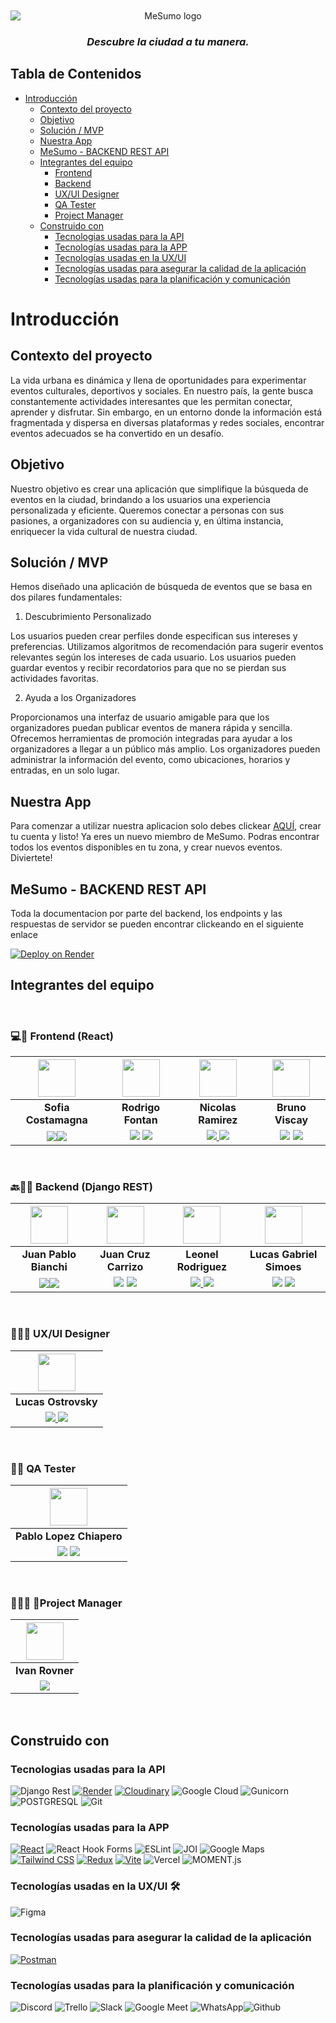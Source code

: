<div align="center">
<img style=" margin-left:auto;margin-right:auto;display:block;margin-top:10px;"  alt="MeSumo logo" src="https://me-sumo-app.vercel.app/assets/MeSumo-8515ea36.svg">

  <h3><em>Descubre la ciudad a tu manera.</em></h3>
</div>

## Tabla de Contenidos
- [Introducción](#Introducción)
  - [Contexto del proyecto](#Contexto-del-proyecto)
  - [Objetivo](#Objetivo)
  - [Solución / MVP](#Solución-/-MVP)
  - [Nuestra App](#Nuestra-App)
  - [MeSumo - BACKEND REST API](#mesumo---backend-rest-api)
  - [Integrantes del equipo](#Integrantes-del-equipo)
    - [Frontend](#Frontend-react)
    - [Backend](#Backend-Django-REST)
    - [UX/UI Designer](#uxui-Designer)
    - [QA Tester](#QA-Tester)
    - [Project Manager](#Project-Manager)
  - [Construido con](#Construido-con)
    - [Tecnologias usadas para la API](#tecnologias-usadas-para-la-api)
    - [Tecnologías usadas para la APP](#tecnologías-usadas-para-la-app)
    - [Tecnologías usadas en la UX/UI](#tecnologías-usadas-en-la-uxui-%EF%B8%8F)
    - [Tecnologías usadas para asegurar la calidad de la aplicación](#tecnologías-usadas-para-asegurar-la-calidad-de-la-aplicación)
    - [Tecnologías usadas para la planificación y comunicación](#tecnologías-usadas-para-la-planificación-y-comunicación)

# Introducción

## Contexto del proyecto
La vida urbana es dinámica y llena de oportunidades para experimentar eventos culturales, deportivos y sociales. En nuestro país, la gente busca constantemente actividades interesantes que les permitan conectar, aprender y disfrutar. Sin embargo, en un entorno donde la información está fragmentada y dispersa en diversas plataformas y redes sociales, encontrar eventos adecuados se ha convertido en un desafío.

## Objetivo
Nuestro objetivo es crear una aplicación que simplifique la búsqueda de eventos en la ciudad, brindando a los usuarios una experiencia personalizada y eficiente. Queremos conectar a personas con sus pasiones, a organizadores con su audiencia y, en última instancia, enriquecer la vida cultural de nuestra ciudad.

## Solución / MVP

Hemos diseñado una aplicación de búsqueda de eventos que se basa en dos pilares fundamentales:


1. Descubrimiento Personalizado

Los usuarios pueden crear perfiles donde especifican sus intereses y preferencias.
Utilizamos algoritmos de recomendación para sugerir eventos relevantes según los intereses de cada usuario.
Los usuarios pueden guardar eventos y recibir recordatorios para que no se pierdan sus actividades favoritas.

2. Ayuda a los Organizadores

Proporcionamos una interfaz de usuario amigable para que los organizadores puedan publicar eventos de manera rápida y sencilla.
Ofrecemos herramientas de promoción integradas para ayudar a los organizadores a llegar a un público más amplio.
Los organizadores pueden administrar la información del evento, como ubicaciones, horarios y entradas, en un solo lugar.

## Nuestra App

Para comenzar a utilizar nuestra aplicacion solo debes clickear [AQUÍ](https://me-sumo-app.vercel.app/), crear tu cuenta y listo! Ya eres un nuevo miembro de MeSumo. Podras encontrar todos los eventos disponibles en tu zona, y crear nuevos eventos. Diviertete!

## MeSumo - BACKEND REST API

Toda la documentacion por parte del backend, los endpoints y las respuestas de servidor se pueden encontrar clickeando en el siguiente enlace

[![Deploy on Render](https://res.cloudinary.com/dbs6ntoya/image/upload/v1694705168/render-banner_et5f2c.png)](https://github.com/No-Country/c13-20-m-python/blob/main/servidor/README.md)


## Integrantes del equipo

</br>

### 💻🎨 Frontend (React)
| <img src="https://media.licdn.com/dms/image/D4D03AQEo98uMt5d3QA/profile-displayphoto-shrink_800_800/0/1691504759566?e=1700092800&v=beta&t=SJ7VioaNkY-wGZK1aOUUopwIyx_3tp3rRyV7UTayYq8" height=60>|<img src="https://avatars.githubusercontent.com/u/123534779?v=4" height=60>|<img src="https://avatars.githubusercontent.com/u/42724273?v=4" height=60>|<img src="https://media.licdn.com/dms/image/D4D03AQGT-a-pw6WuEA/profile-displayphoto-shrink_800_800/0/1690975788828?e=1700092800&v=beta&t=0Cizv7_6d0PdX9jxsCTCe5rGUR6pxzdDNEaX7LNe9vw" height=60>|
|:-:|:-:|:-:|:-:|
| **Sofia Costamagna**| **Rodrigo Fontan**| **Nicolas Ramirez** | **Bruno Viscay**|
|<a href="https://github.com/sofiacostamagna"><img src="https://img.shields.io/badge/github-%23121011.svg?&style=for-the-badge&logo=github&logoColor=white"/></a><a href="https://www.linkedin.com/in/sofia-costamagna/"><img src="https://img.shields.io/badge/linkedin%20-%230077B5.svg?&style=for-the-badge&logo=linkedin&logoColor=white"/></a> | <a href="https://github.com/FontanR"> <img src="https://img.shields.io/badge/github-%23121011.svg?&style=for-the-badge&logo=github&logoColor=white"/></a> <a href="https://www.linkedin.com/in/rodrigo-font%C3%A1n-52833456/"> <img src="https://img.shields.io/badge/linkedin%20-%230077B5.svg?&style=for-the-badge&logo=linkedin&logoColor=white"/></a> | <a href="https://github.com/jramire5"><img src="https://img.shields.io/badge/github-%23121011.svg?&style=for-the-badge&logo=github&logoColor=white"/> </a> <a href="https://www.linkedin.com/in/nicolasramire/"><img src="https://img.shields.io/badge/linkedin%20-%230077B5.svg?&style=for-the-badge&logo=linkedin&logoColor=white"/></a> | <a href="https://github.com/BViscay"> <img src="https://img.shields.io/badge/github-%23121011.svg?&style=for-the-badge&logo=github&logoColor=white"/></a> <a href="https://www.linkedin.com/in/bruno-viscay-12b770106/"> <img src="https://img.shields.io/badge/linkedin%20-%230077B5.svg?&style=for-the-badge&logo=linkedin&logoColor=white"/></a> |

</br>

### 🔙👨‍💻 Backend (Django REST)
| <img src="https://avatars.githubusercontent.com/u/108707098?v=4" height=60>|<img src="https://media.licdn.com/dms/image/C4E03AQEDrAHnINlJ9w/profile-displayphoto-shrink_800_800/0/1623797162734?e=1700092800&v=beta&t=_dhOqvzbCOdh_i2K0GYtJxcvgLOcceOuLfGEhDT6eBQ" height=60>| <img src="https://avatars.githubusercontent.com/u/114777251?v=4" height=60>| <img src="https://media.licdn.com/dms/image/C4D03AQEkg5lcplnbXA/profile-displayphoto-shrink_800_800/0/1543170521473?e=1700092800&v=beta&t=nqIChYol9gKMhKNgSNPFWD4OCDig8CxuwANfvcs05Uk" height=60>|
|:-:|:-:|:-:|:-:|
| **Juan Pablo Bianchi**| **Juan Cruz Carrizo**| **Leonel Rodriguez** | **Lucas Gabriel Simoes**| 
|<a href="https://github.com/JuanBianchi"><img src="https://img.shields.io/badge/github-%23121011.svg?&style=for-the-badge&logo=github&logoColor=white"/></a><a href="https://www.linkedin.com/in/juan-pablo-bianchi/"><img src="https://img.shields.io/badge/linkedin%20-%230077B5.svg?&style=for-the-badge&logo=linkedin&logoColor=white"/></a> | <a href="https://github.com/carrizojuan"> <img src="https://img.shields.io/badge/github-%23121011.svg?&style=for-the-badge&logo=github&logoColor=white"/></a> <a href="https://www.linkedin.com/in/juancruzcarrizoastiazaran/"> <img src="https://img.shields.io/badge/linkedin%20-%230077B5.svg?&style=for-the-badge&logo=linkedin&logoColor=white"/></a> | <a href="https://github.com/Leonel0805"><img src="https://img.shields.io/badge/github-%23121011.svg?&style=for-the-badge&logo=github&logoColor=white"/> </a> <a href="https://www.linkedin.com/in/leonel-rodriguez-6729b5211/"><img src="https://img.shields.io/badge/linkedin%20-%230077B5.svg?&style=for-the-badge&logo=linkedin&logoColor=white"/></a> | <a href="https://github.com/LucasSimoesMDP"> <img src="https://img.shields.io/badge/github-%23121011.svg?&style=for-the-badge&logo=github&logoColor=white"/></a> <a href="https://www.linkedin.com/in/lucas-gabriel-simoes/"> <img src="https://img.shields.io/badge/linkedin%20-%230077B5.svg?&style=for-the-badge&logo=linkedin&logoColor=white"/></a> |

</br>

### 🎨👨‍🎨 UX/UI Designer
| <img src="https://mir-s3-cdn-cf.behance.net/user/100/788392972423605.61fbe187dd2a8.png" height=60>|
|:-:|
| **Lucas Ostrovsky**|
|<a href="https://www.behance.net/lucasostrovsky"><img src="https://img.shields.io/badge/Behance-0054F7?style=for-the-badge&logo=behance&logoColor=white"/> <a href="https://www.linkedin.com/in/lucas-ostrovsky/"><img src="https://img.shields.io/badge/linkedin%20-%230077B5.svg?&style=for-the-badge&logo=linkedin&logoColor=white"/></a>

</br>

### 🐛🐞 QA Tester
| <img src="https://media.licdn.com/dms/image/C4D03AQGt-hXvXIm54g/profile-displayphoto-shrink_800_800/0/1651542380358?e=1700092800&v=beta&t=BcFWAApYegHMFTHwxxDBZyCUoJBwOi3E323hFS1FS1I" height=60>|
|:-:|
| **Pablo Lopez Chiapero** |
|<a href="https://github.com/Esplenio79"><img src="https://img.shields.io/badge/github-%23121011.svg?&style=for-the-badge&logo=github&logoColor=white"/></a> <a href="https://www.linkedin.com/in/pablo-lopez-chiapero/"><img src="https://img.shields.io/badge/linkedin%20-%230077B5.svg?&style=for-the-badge&logo=linkedin&logoColor=white"/></a>

</br>

### ‍💼🧙‍♂️ 👔Project Manager
| <img src="https://media.licdn.com/dms/image/C4D03AQFAlK0Ng_izTA/profile-displayphoto-shrink_800_800/0/1577347227159?e=1700092800&v=beta&t=FGKOYGdhxsdlGLlQF7xzwF_EyUckokQ8MmFCx5IPXM0" height=60>|
|:-:|
| **Ivan Rovner** |
|<a href="https://www.linkedin.com/in/ivanjoelrovner/"><img src="https://img.shields.io/badge/linkedin%20-%230077B5.svg?&style=for-the-badge&logo=linkedin&logoColor=white"/></a>

</br>

## Construido con

### Tecnologias usadas para la API
![Django Rest](https://img.shields.io/badge/django_rest_-3.14.0-ED1C24?style=for-the-badge&logo=django&logoColor=white)
[![Render](https://img.shields.io/badge/Render-000000?style=for-the-badge&logo=render&logoColor=white)](https://render.com/) [![Cloudinary](https://img.shields.io/badge/Cloudinary-777BB4?style=for-the-badge&logo=cloudinary&logoColor=white)](https://cloudinary.com/)
![Google Cloud](https://img.shields.io/badge/Google_Cloud-00000?style=for-the-badge&logo=googlecloud&color=white)
![Gunicorn](https://img.shields.io/badge/Gunicorn-00000?style=for-the-badge&logo=gunicorn&logoColor=green&color=white)
![POSTGRESQL](https://img.shields.io/badge/PostgreSQL-00000?style=for-the-badge&logo=postgresql&logoColor=blue&color=white)
![Git](https://img.shields.io/badge/git-00000?style=for-the-badge&logo=git&color=white)

### Tecnologías usadas para la APP
[![React](https://img.shields.io/badge/React-61DAFB?style=for-the-badge&logo=react&logoColor=white)](https://reactjs.org/) ![React Hook Forms](https://img.shields.io/badge/react_hook_forms-ffc0cb?style=for-the-badge&logo=reacthookform&logoColor=white)
![ESLint](https://img.shields.io/badge/ESLint-ADD8E6?style=for-the-badge&logo=eslint&logoColor=white)
![JOI](https://img.shields.io/badge/joi-00000?style=for-the-badge&logo=npm&color=red)
![Google Maps](https://img.shields.io/badge/Google_Maps-00000?style=for-the-badge&logo=googlemaps&color=white)
 [![Tailwind CSS](https://img.shields.io/badge/Tailwind%20CSS-38b2ac?style=for-the-badge&logo=tailwind-css&logoColor=white)](https://tailwindcss.com/) [![Redux](https://img.shields.io/badge/Redux-764ABC?style=for-the-badge&logo=redux&logoColor=white)](https://redux.js.org/) [![Vite](https://img.shields.io/badge/Vite-646CFF?style=for-the-badge&logo=vite&logoColor=white)](https://vitejs.dev/) 
 ![Vercel](https://img.shields.io/badge/vercel-00000?style=for-the-badge&logo=vercel&logoColor=black&color=white)
![MOMENT.js](https://img.shields.io/badge/moment.js-00000?style=for-the-badge&logo=javascript&logoColor=white&color=lightblue)

### Tecnologías usadas en la UX/UI 🛠️
![Figma](https://img.shields.io/badge/Figma-%23F24E1E.svg?style=for-the-badge&logo=Figma&logoColor=white) 

### Tecnologías usadas para asegurar la calidad de la aplicación
 [![Postman](https://img.shields.io/badge/Postman-10.15-FF6C37?style=for-the-badge&logo=postman&logoColor=white)](https://www.postman.com/)

### Tecnologías usadas para la planificación y comunicación

![Discord](https://img.shields.io/badge/Discord-5865F2?style=for-the-badge&logo=Discord&logoColor=fff) ![Trello](https://img.shields.io/badge/Trello-095ED8?style=for-the-badge&logo=Trello&logoColor=fff) ![Slack](https://img.shields.io/badge/Slack-%234A154B?style=for-the-badge&logo=Slack&logoColor=white) ![Google Meet](https://img.shields.io/badge/Google_Meet-FF0000?style=for-the-badge&logo=Google-Meet&logoColor=fff) ![WhatsApp](https://img.shields.io/badge/WhatsApp-25D366?style=for-the-badge&logo=WhatsApp&logoColor=fff)![Github](https://img.shields.io/badge/github-00000?style=for-the-badge&logo=github&color=black)

